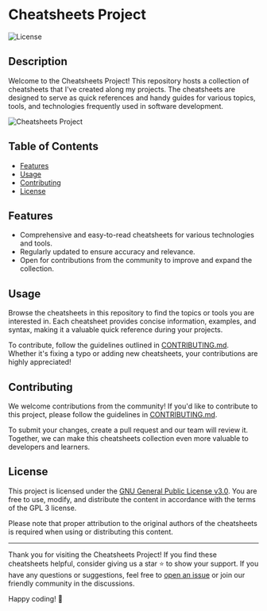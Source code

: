# Cheatsheets Project

![License](https://img.shields.io/badge/License-GPL%203.0-blue.svg)

## Description

Welcome to the Cheatsheets Project! This repository hosts a collection of cheatsheets that I've created along my projects. The cheatsheets are designed to serve as quick references and handy guides for various topics, tools, and technologies frequently used in software development.

![Cheatsheets Project](/path/to/cheatsheets-screenshot.png)

## Table of Contents

- [Features](#features)
- [Usage](#usage)
- [Contributing](#contributing)
- [License](#license)

## Features

- Comprehensive and easy-to-read cheatsheets for various technologies and tools.
- Regularly updated to ensure accuracy and relevance.
- Open for contributions from the community to improve and expand the collection.

## Usage

Browse the cheatsheets in this repository to find the topics or tools you are interested in. Each cheatsheet provides concise information, examples, and syntax, making it a valuable quick reference during your projects.

To contribute, follow the guidelines outlined in [CONTRIBUTING.md](CONTRIBUTING.md). Whether it's fixing a typo or adding new cheatsheets, your contributions are highly appreciated!

## Contributing

We welcome contributions from the community! If you'd like to contribute to this project, please follow the guidelines in [CONTRIBUTING.md](CONTRIBUTING.md).

To submit your changes, create a pull request and our team will review it. Together, we can make this cheatsheets collection even more valuable to developers and learners.

## License

This project is licensed under the [GNU General Public License v3.0](LICENSE). You are free to use, modify, and distribute the content in accordance with the terms of the GPL 3 license.

Please note that proper attribution to the original authors of the cheatsheets is required when using or distributing this content.

---

Thank you for visiting the Cheatsheets Project! If you find these cheatsheets helpful, consider giving us a star ⭐️ to show your support. If you have any questions or suggestions, feel free to [open an issue](/path/to/issue-tracker) or join our friendly community in the discussions.

Happy coding! 🚀
